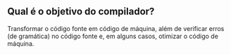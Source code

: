 ## Qual é o objetivo do compilador?

Transformar o código fonte em código de máquina, além de verificar erros (de gramática) no código fonte e, em alguns casos, otimizar o código de máquina.
